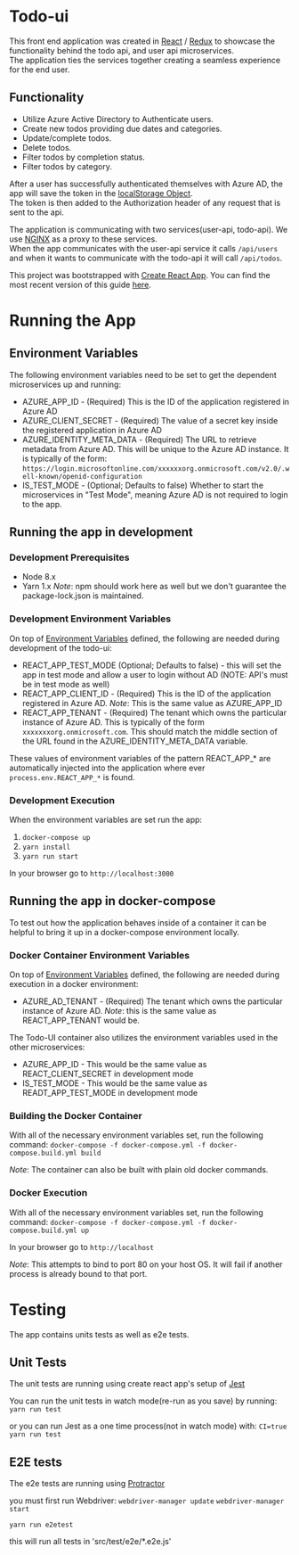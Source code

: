 # Todo-ui #

 This front end application was created in [React](https://reactjs.org/) / [Redux](https://redux.js.org/) to showcase the functionality behind the todo api, and user api microservices.  
 The application ties the services together creating a seamless experience for the end user.
 
## Functionality ##

 - Utilize Azure Active Directory to Authenticate users.
 - Create new todos providing due dates and categories.
 - Update/complete todos.
 - Delete todos.
 - Filter todos by completion status.
 - Filter todos by category.
 
After a user has successfully authenticated themselves with Azure AD, the app will save the token in the [localStorage Object](https://www.w3schools.com/html/html5_webstorage.asp).  
The token is then added to the Authorization header of any request that is sent to the api.

The application is communicating with two services(user-api, todo-api).  We use [NGINX](https://www.nginx.com) as a proxy to these services.  
When the app communicates with the user-api service it calls `/api/users` and when it wants to 
communicate with the todo-api it will call `/api/todos`.
 
This project was bootstrapped with [Create React App](https://github.com/facebookincubator/create-react-app). 
You can find the most recent version of this guide [here](https://github.com/facebookincubator/create-react-app/blob/master/packages/react-scripts/template/README.md).

# Running the App #

## Environment Variables ##

 The following environment variables need to be set to get the dependent microservices up and running:

 - AZURE_APP_ID - (Required) This is the ID of the application registered in Azure AD
 - AZURE_CLIENT_SECRET - (Required) The value of a secret key inside the registered application in Azure AD
 - AZURE_IDENTITY_META_DATA - (Required) The URL to retrieve metadata from Azure AD. This will be unique to the Azure AD instance.
 It is typically of the form: `https://login.microsoftonline.com/xxxxxxorg.onmicrosoft.com/v2.0/.well-known/openid-configuration`
 - IS_TEST_MODE - (Optional; Defaults to false) Whether to start the microservices in "Test Mode", meaning Azure AD is not required to login to the app.

## Running the app in development ##

### Development Prerequisites ###

 - Node 8.x
 - Yarn 1.x *Note*: npm should work here as well but we don't guarantee the package-lock.json is maintained.

### Development Environment Variables ###

 On top of [Environment Variables](#environment-variables) defined, the following are needed during development of the todo-ui:

 - REACT_APP_TEST_MODE (Optional; Defaults to false) - this will set the app in test mode and allow a user to login without AD (NOTE: API's must be in test mode as well)
 - REACT_APP_CLIENT_ID - (Required) This is the ID of the application registered in Azure AD. *Note*: This is the same value as AZURE_APP_ID
 - REACT_APP_TENANT - (Required) The tenant which owns the particular instance of Azure AD.
 This is typically of the form `xxxxxxxorg.onmicrosoft.com`. This should match the middle section of the URL found in the AZURE_IDENTITY_META_DATA variable.

 These values of environment variables of the pattern REACT_APP_* are automatically injected into the application where ever `process.env.REACT_APP_*` is found.

### Development Execution ###

When the environment variables are set run the app:

 1. `docker-compose up`
 1. `yarn install`
 1. `yarn run start`

In your browser go to `http://localhost:3000`

## Running the app in docker-compose ##

To test out how the application behaves inside of a container it can be helpful to bring it up in a docker-compose environment locally.

### Docker Container Environment Variables ###

On top of [Environment Variables](#environment-variables) defined, the following are needed during execution in a docker environment:

 * AZURE_AD_TENANT - (Required) The tenant which owns the particular instance of Azure AD. *Note*: this is the same value as
 REACT_APP_TENANT would be.

The Todo-UI container also utilizes the environment variables used in the other microservices:

 - AZURE_APP_ID - This would be the same value as REACT_CLIENT_SECRET in development mode
 - IS_TEST_MODE - This would be the same value as READT_APP_TEST_MODE in development mode

### Building the Docker Container ###

With all of the necessary environment variables set, run the following command:
`docker-compose -f docker-compose.yml -f docker-compose.build.yml build`

*Note*: The container can also be built with plain old docker commands.

### Docker Execution ###

With all of the necessary environment variables set, run the following command:
`docker-compose -f docker-compose.yml -f docker-compose.build.yml up`

In your browser go to `http://localhost`

*Note*: This attempts to bind to port 80 on your host OS. It will fail if another process is already bound to that port.

# Testing #

The app contains units tests as well as e2e tests.

## Unit Tests ##

The unit tests are running using create react app's setup of [Jest](https://github.com/facebookincubator/create-react-app/blob/master/packages/react-scripts/template/README.md#running-tests)

You can run the unit tests in watch mode(re-run as you save) by running:
``yarn run test``

or you can run Jest as a one time process(not in watch mode) with:
``CI=true yarn run test``

## E2E tests ##

The e2e tests are running using [Protractor](http://www.protractortest.org/#/tutorial)

you must first run Webdriver:
``webdriver-manager update``
``webdriver-manager start``

``yarn run e2etest``

this will run all tests in 'src/test/e2e/*.e2e.js'